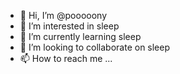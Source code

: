 - 👋 Hi, I’m @pooooony
- 👀 I’m interested in sleep
- 🌱 I’m currently learning sleep
- 💞️ I’m looking to collaborate on sleep
- 📫 How to reach me ...

<!---
pooooony/pooooony is a ✨ special ✨ repository because its `README.md` (this file) appears on your GitHub profile.
You can click the Preview link to take a look at your changes.
--->
